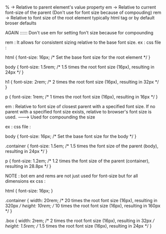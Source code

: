 % -> Relative to parent element's value property
em -> Relative to current font-size of the parent (Don't use for font size because of compouding)
rem -> Relative to font size of the root element typically html tag or by default broser defaults


AGAIN :::::: Don't use em for setting fon't size because for compounding

rem :  It allows for consistent sizing relative to the base font size.
ex :
css file :

html {
  font-size: 16px; /* Set the base font size for the root element */
}

body {
  font-size: 1.5rem; /* 1.5 times the root font size (16px), resulting in 24px */
}

h1 {
  font-size: 2rem; /* 2 times the root font size (16px), resulting in 32px */
}

p {
  font-size: 1rem; /* 1 times the root font size (16px), resulting in 16px */
}


em : Relative to font size of closest parent with a specified font size. If no parent with a specified font size exists, relative to browser's  font size is used. 
---> Used for compounding the  size

ex :
css file :

body {
  font-size: 16px; /* Set the base font size for the body */
}

.container {
  font-size: 1.5em; /* 1.5 times the font size of the parent (body), resulting in 24px */
}

p {
  font-size: 1.2em; /* 1.2 times the font size of the parent (container), resulting in 28.8px */
}


NOTE : bot em and rems are not just used for font-size but for all dimensions
ex css :


html {
  font-size: 16px;
}

.container {
  width: 20rem; /* 20 times the root font size (16px), resulting in 320px */
  height: 10rem; /* 10 times the root font size (16px), resulting in 160px */
}

.box {
  width: 2rem; /* 2 times the root font size (16px), resulting in 32px */
  height: 1.5rem; /* 1.5 times the root font size (16px), resulting in 24px */
}

